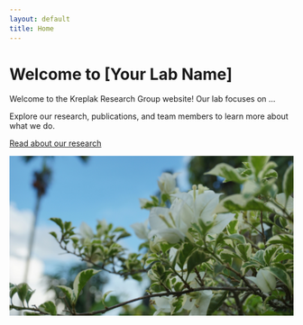 ```yaml
---
layout: default
title: Home
---
```


# Welcome to [Your Lab Name]

Welcome to the Kreplak Research Group website! Our lab focuses on ...

Explore our research, publications, and team members to learn more about what we do.

[Read about our research](research.md)

![Lab Photo](/assets/test_image.jpg)
